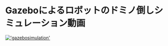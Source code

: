# Gazeboによるロボットのドミノ倒しシミュレーション動画

[!['gazebosimulation'](https://user-images.githubusercontent.com/117993606/202975267-32e7f2d3-7a26-4a7b-aa88-300e2e686bb4.png)](https://youtu.be/i-8r6iH5ar8)
